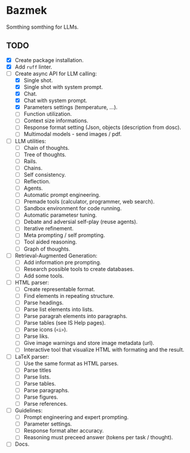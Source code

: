# Bazmek
Somthing somthing for LLMs.

## TODO
 - [x] Create package installation.
 - [x] Add `ruff` linter.
 - [ ] Create async API for LLM calling:
   - [x] Single shot.
   - [x] Single shot with system prompt.
   - [x] Chat.
   - [x] Chat with system prompt.
   - [x] Parameters settings (temperature, ...).
   - [ ] Function utilization.
   - [ ] Context size informations.
   - [ ] Response format setting (Json, objects (description from dosc).
   - [ ] Multimodal models - send images / pdf.
 - [ ] LLM utilities:
   - [ ] Chain of thoughts.
   - [ ] Tree of thoughts.
   - [ ] Rails.
   - [ ] Chains.
   - [ ] Self consistency.
   - [ ] Reflection.
   - [ ] Agents.
   - [ ] Automatic prompt engineering.
   - [ ] Premade tools (calculator, programmer, web search).
   - [ ] Sandbox environment for code running.
   - [ ] Automatic parametesr tuning.
   - [ ] Debate and adversial self-play (reuse agents).
   - [ ] Iterative refinement.
   - [ ] Meta prompting / self prompting.
   - [ ] Tool aided reasoning.
   - [ ] Graph of thoughts.
 - [ ] Retrieval-Augmented Generation:
   - [ ] Add information pre prompting.
   - [ ] Research possible tools to create databases.
   - [ ] Add some tools.
 - [ ] HTML parser:
   - [ ] Create representable format.
   - [ ] Find elements in repeating structure.
   - [ ] Parse headings.
   - [ ] Parse list elements into lists.
   - [ ] Parse paragrah elements into paragraphs.
   - [ ] Parse tables (see IS Help pages).
   - [ ] Parse icons (`<i>`).
   - [ ] Parse liks.
   - [ ] Give image warnings and store image metadata (url).
   - [ ] Interactive tool that visualize HTML with formating and the result.
 - [ ] LaTeX parser:
   - [ ] Use the same format as HTML parses.
   - [ ] Parse titles
   - [ ] Parse lists.
   - [ ] Parse tables.
   - [ ] Parse paragraphs.
   - [ ] Parse figures.
   - [ ] Parse references.
 - [ ] Guidelines:
   - [ ] Prompt engineering and expert prompting.
   - [ ] Parameter settings.
   - [ ] Response format alter accuracy.
   - [ ] Reasoning must preceed answer (tokens per task / thought).
 - [ ] Docs.
